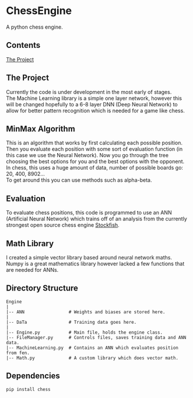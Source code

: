 # ChessEngine
A python chess engine.

## Contents

[The Project](#the-project)

## The Project
Currently the code is under development in the most early of stages.</br>
The Machine Learning library is a simple one layer network, however this will be changed hopefully to a 6-8 layer DNN (Deep Neural Network) to allow for better pattern recognition which is needed for a game like chess.</br>

## MinMax Algorithm
This is an algorithm that works by first calculating each possible position. Then you evaluate each position with some sort of evaluation function (in this case we use the Neural Network). Now you go through the tree choosing the best options for you and the best options with the opponent.</br>
In chess, this uses a huge amount of data, number of possible boards go: 20, 400, 8902...</br>
To get around this you can use methods such as alpha-beta.

## Evaluation
To evaluate chess positions, this code is programmed to use an ANN (Artificial Neural Network) which trains off of an analysis from the currently strongest open source chess engine [Stockfish](https://stockfishchess.org/).

## Math Library
I created a simple vector library based around neural network maths. Numpy is a great mathematics library however lacked a few functions that are needed for ANNs. 

## Directory Structure
```
Engine
|
|-- ANN                 # Weights and biases are stored here.
|
|-- DaTa                # Training data goes here.
|
|-- Engine.py           # Main file, holds the engine class.
|-- FileManager.py      # Controls files, saves training data and ANN data.
|-- MachineLearning.py  # Contains an ANN which evaluates position from fen.
|-- Math.py             # A custom library which does vector math.

```

## Dependencies
```
pip install chess
```
